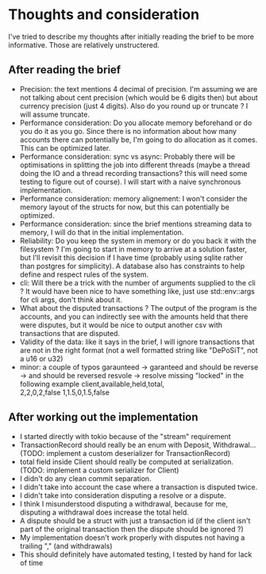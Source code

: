 # Thoughts and consideration

I've tried to describe my thoughts after initially reading the brief to be more informative.
Those are relatively unstructered.

## After reading the brief

- Precision: the text mentions 4 decimal of precision. I'm assuming we are not talking about cent precision (which would be 6 digits then) but about currency precision (just 4 digits). Also do you round up or truncate ? I will assume truncate.
- Performance consideration: Do you allocate memory beforehand or do you do it as you go. Since there is no information about how many accounts there can potentially be, I'm going to do allocation as it comes. This can be optimized later.
- Performance consideration: sync vs async: Probably there will be optimisations in splitting the job into different threads (maybe a thread doing the IO and a thread recording transactions? this will need some testing to figure out of course). I will start with a naive synchronous implementation.
- Performance consideration: memory alignement: I won't consider the memory layout of the structs for now, but this can potentially be optimized.
- Performance consideration: since the brief mentions streaming data to memory, I will do that in the initial implementation.
- Reliability: Do you keep the system in memory or do you back it with the filesystem ? I'm going to start in memory to arrive at a solution faster, but I'll revisit this decision if I have time (probably using sqlite rather than postgres for simplicity). A database also has constraints to help define and respect rules of the system.
- cli: Will there be a trick with the number of arguments supplied to the cli ? It would have been nice to have something like, just use std::env::args for cli args, don't think about it.
- What about the disputed transactions ? The output of the program is the accounts, and you can indirectly see with the amounts held that there were disputes, but it would be nice to output another csv with transactions that are disputed.
- Validity of the data: like it says in the brief, I will ignore transactions that are not in the right format (not a well formatted string like "DePoSiT", not a u16 or u32)
- minor: a couple of typos
    garaunteed -> garanteed
    and should be reverse -> and should be reversed 
    resvole -> resolve
    missing "locked" in the following example
        client,available,held,total,  
        2,2,0,2,false 
        1,1.5,0,1.5,false

## After working out the implementation

- I started directly with tokio because of the "stream" requirement
- TransactionRecord should really be an enum with Deposit, Withdrawal... (TODO: implement a custom deserializer for TransactionRecord)
- total field inside Client should really be computed at serialization. (TODO: implement a custom serializer for Client)
- I didn't do any clean commit separation.
- I didn't take into account the case where a transaction is disputed twice.
- I didn't take into consideration disputing a resolve or a dispute.
- I think I misunderstood disputing a withdrawal, because for me, disputing a withdrawal does increase the total held.
- A dispute should be a struct with just a transaction id (if the client isn't part of the original transaction then the dispute should be ignored ?)
- My implementation doesn't work properly with disputes not having a trailing "," (and withdrawals)
- This should definitely have automated testing, I tested by hand for lack of time 
